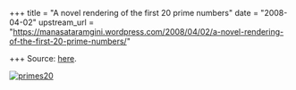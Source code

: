 +++
title = "A novel rendering of the first 20 prime numbers"
date = "2008-04-02"
upstream_url = "https://manasataramgini.wordpress.com/2008/04/02/a-novel-rendering-of-the-first-20-prime-numbers/"

+++
Source: [here](https://manasataramgini.wordpress.com/2008/04/02/a-novel-rendering-of-the-first-20-prime-numbers/).

[![primes20](https://i1.wp.com/farm3.static.flickr.com/2050/2383034970_abc23268c9_o.png)](http://www.flickr.com/photos/24766652@N05/2383034970/ "primes20 by somasushma, on Flickr")
